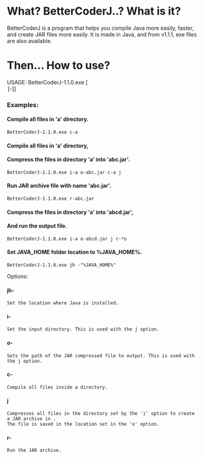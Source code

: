 # What? BetterCoderJ..? What is it?
BetterCoderJ is a program that helps you compile Java more easily, faster, and create JAR files more easily.
It is made in Java, and from v1.1.1, exe files are also available.

# Then... How to use?
USAGE: BetterCoderJ-1.1.0.exe [<OPTION>[-<VALUE>]]
### Examples:
  #### Compile all files in 'a' directory.
    BetterCoderJ-1.1.0.exe c-a
  #### Compile all files in 'a' directory,
  #### Compress the files in directory 'a' into 'abc.jar'.
    BetterCoderJ-1.1.0.exe i-a o-abc.jar c-a j
  #### Run JAR archive file with name 'abc.jar'.
    BetterCoderJ-1.1.0.exe r-abc.jar
  #### Compress the files in directory 'a' into 'abcd.jar',
  #### And run the output file.
    BetterCoderJ-1.1.0.exe i-a o-abcd.jar j r-*o
  #### Set JAVA_HOME folder location to %JAVA_HOME%.
    BetterCoderJ-1.1.0.exe jh -"%JAVA_HOME%"

Options:
  #### jh-<loc>
    Set the location where Java is installed.
  #### i-<dir>
    Set the input directory. This is used with the j option.
  #### o-<jar>
    Sets the path of the JAR compressed file to output. This is used with the j option.
  #### c-<dir>
    Compile all files inside a directory.
  #### j
    Compresses all files in the directory set by the 'i' option to create a JAR archive in .
    The file is saved in the location set in the 'o' option.
  #### r-<jar>
    Run the JAR archive.
